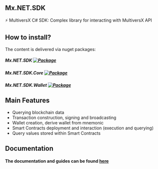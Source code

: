 ## Mx.NET.SDK
⚡ MultiversX C# SDK: Complex library for interacting with MultiversX API

## How to install?
The content is delivered via nuget packages:
##### Mx.NET.SDK [![Package](https://img.shields.io/nuget/v/Mx.NET.SDK)](https://www.nuget.org/packages/Mx.NET.SDK/)
##### Mx.NET.SDK.Core [![Package](https://img.shields.io/nuget/v/Mx.NET.SDK)](https://www.nuget.org/packages/Mx.NET.SDK.Core/)
##### Mx.NET.SDK.Wallet [![Package](https://img.shields.io/nuget/v/Mx.NET.SDK)](https://www.nuget.org/packages/Mx.NET.SDK.Wallet/)

## Main Features
- Querying blockchain data
- Transaction construction, signing and broadcasting
- Wallet creation, derive wallet from mnemonic
- Smart Contracts deployment and interaction (execution and querying)
- Query values stored within Smart Contracts

## Documentation
#### The documentation and guides can be found [here](https://github.com/RemarkableTools/Mx.NET.SDK/blob/master/docs/index.md)